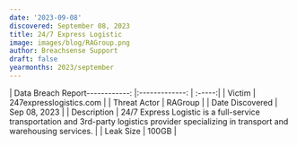 ```yaml
---
date: '2023-09-08'
discovered: September 08, 2023
title: 24/7 Express Logistic
image: images/blog/RAGroup.png
author: Breachsense Support
draft: false
yearmonths: 2023/september
---
```


| Data Breach Report------------:     |:-------------:    | :-----:|
| Victim      | 247expresslogistics.com      | 
| Threat Actor      | RAGroup      | 
| Date Discovered      | Sep 08, 2023      | 
| Description      |  24/7 Express Logistic is a full-service transportation and 3rd-party logistics provider specializing in transport and warehousing services.     | 
| Leak Size      | 100GB      | 

